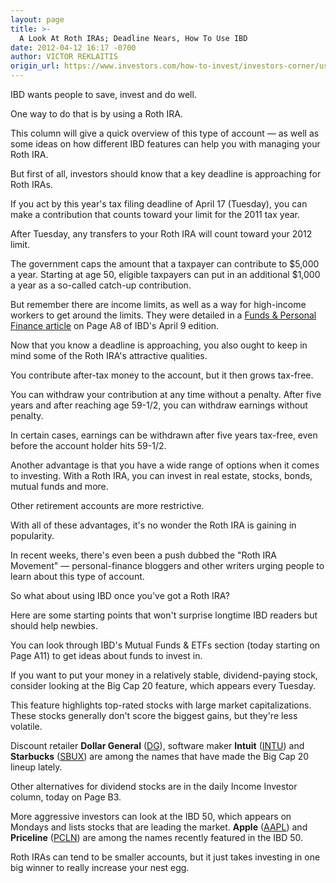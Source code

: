 ```yaml
---
layout: page
title: >-
  A Look At Roth IRAs; Deadline Nears, How To Use IBD
date: 2012-04-12 16:17 -0700
author: VICTOR REKLAITIS
origin_url: https://www.investors.com/how-to-invest/investors-corner/use-ibd-features-to-grow-roth-ira
---
```





IBD wants people to save, invest and do well.

  

One way to do that is by using a Roth IRA.

  

This column will give a quick overview of this type of account — as well as some ideas on how different IBD features can help you with managing your Roth IRA.

  

But first of all, investors should know that a key deadline is approaching for Roth IRAs.

  

If you act by this year's tax filing deadline of April 17 (Tuesday), you can make a contribution that counts toward your limit for the 2011 tax year.

  

After Tuesday, any transfers to your Roth IRA will count toward your 2012 limit.

  

The government caps the amount that a taxpayer can contribute to \$5,000 a year. Starting at age 50, eligible taxpayers can put in an additional \$1,000 a year as a so-called catch-up contribution.

  

But remember there are income limits, as well as a way for high-income workers to get around the limits. They were detailed in a [Funds & Personal Finance article](http://news.investors.com/article/606898/201204051419/roth-ira-conversion-strategy-for-the-wealthy.htm) on Page A8 of IBD's April 9 edition.

  

Now that you know a deadline is approaching, you also ought to keep in mind some of the Roth IRA's attractive qualities.

  

You contribute after-tax money to the account, but it then grows tax-free.

  

You can withdraw your contribution at any time without a penalty. After five years and after reaching age 59-1/2, you can withdraw earnings without penalty.

  

In certain cases, earnings can be withdrawn after five years tax-free, even before the account holder hits 59-1/2.

  

Another advantage is that you have a wide range of options when it comes to investing. With a Roth IRA, you can invest in real estate, stocks, bonds, mutual funds and more.

  

Other retirement accounts are more restrictive.

  

With all of these advantages, it's no wonder the Roth IRA is gaining in popularity.

  

In recent weeks, there's even been a push dubbed the "Roth IRA Movement" — personal-finance bloggers and other writers urging people to learn about this type of account.

  

So what about using IBD once you've got a Roth IRA?

  

Here are some starting points that won't surprise longtime IBD readers but should help newbies.

  

You can look through IBD's Mutual Funds & ETFs section (today starting on Page A11) to get ideas about funds to invest in.

  

If you want to put your money in a relatively stable, dividend-paying stock, consider looking at the Big Cap 20 feature, which appears every Tuesday.

  

This feature highlights top-rated stocks with large market capitalizations. These stocks generally don't score the biggest gains, but they're less volatile.

  

Discount retailer **Dollar General** ([DG](https://research.investors.com/quote.aspx?symbol=DG)), software maker **Intuit** ([INTU](https://research.investors.com/quote.aspx?symbol=INTU)) and **Starbucks** ([SBUX](https://research.investors.com/quote.aspx?symbol=SBUX)) are among the names that have made the Big Cap 20 lineup lately.

  

Other alternatives for dividend stocks are in the daily Income Investor column, today on Page B3.

  

More aggressive investors can look at the IBD 50, which appears on Mondays and lists stocks that are leading the market. **Apple** ([AAPL](https://research.investors.com/quote.aspx?symbol=AAPL)) and **Priceline** ([PCLN](https://research.investors.com/quote.aspx?symbol=PCLN)) are among the names recently featured in the IBD 50.

  

Roth IRAs can tend to be smaller accounts, but it just takes investing in one big winner to really increase your nest egg.




